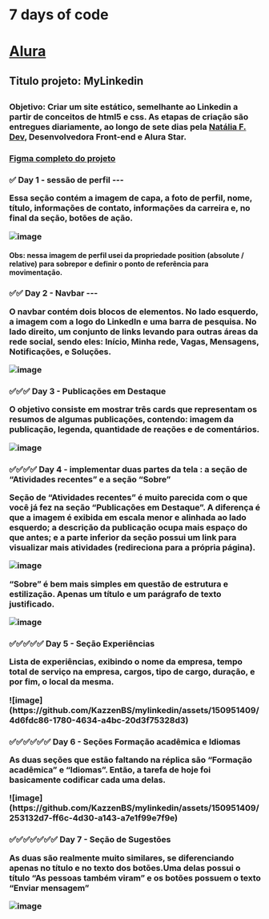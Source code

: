 <h1> 7 days of code  <h1> <a href="https://www.alura.com.br">Alura</a>

<h2> Titulo projeto: MyLinkedin <h2>

<h3>Objetivo: Criar um  site estático, semelhante ao Linkedin a partir de conceitos de html5 e css. As etapas de criação são entregues diariamente, ao longo de sete dias pela <a href="https://gist.github.com/natalia-fs">Natália F. Dev</a>, Desenvolvedora Front-end e Alura Star.

<h3><a href="https://www.figma.com/file/YNrQbgrdCBM7tDd6CfpBmm/7days---HTML-e-CSS-(Linkedin)?type=design&node-id=0%3A1&mode=dev">Figma completo do projeto</a>

<h3>✅ Day 1 - sessão de perfil ---
<p>Essa seção contém a imagem de capa, a foto de perfil, nome, título, informações de contato, informações da carreira e, no final da seção, botões de ação. 
  
![image](https://github.com/KazzenBS/mylinkedin/assets/150951409/02d995fe-ceb0-430b-a499-45a71d60941b)
<h4>Obs: nessa imagem de perfil usei da propriedade position (absolute / relative) para sobrepor e definir o ponto de referência para movimentação.
  
<h3>✅✅ Day 2 - Navbar ---
<p>O navbar contém dois blocos de elementos. No lado esquerdo, a imagem com a logo do LinkedIn e uma barra de pesquisa. No lado direito, um conjunto de links levando para outras áreas da rede social, sendo eles: Início, Minha rede, Vagas, Mensagens, Notificações, e Soluções.
  
![image](https://github.com/KazzenBS/mylinkedin/assets/150951409/e733bb89-fea9-478e-95f7-8113058b2422)

<h3> ✅✅✅ Day 3 - Publicações em Destaque
<p>O objetivo consiste em mostrar três cards que representam os resumos de algumas publicações, contendo: imagem da publicação, legenda, quantidade de reações e de comentários.

![image](https://github.com/KazzenBS/mylinkedin/assets/150951409/59e33327-0caf-45d3-8222-13d02c1f382b)

  
<h3> ✅✅✅✅ Day 4 - implementar duas partes da tela : a seção de “Atividades recentes” e a seção “Sobre”
<p> Seção de “Atividades recentes” é muito parecida com o que você já fez na seção “Publicações em Destaque”. A diferença é que a imagem é exibida em escala menor e alinhada ao lado esquerdo; a descrição da publicação ocupa mais espaço do que antes; e a parte inferior da seção possui um link para visualizar mais atividades (redireciona para a própria página).

![image](https://github.com/KazzenBS/mylinkedin/assets/150951409/415c09d8-b73d-4fb4-a047-d71abe8f747c)
  
<p>“Sobre” é bem mais simples em questão de estrutura e estilização. Apenas um título e um parágrafo de texto justificado.

![image](https://github.com/KazzenBS/mylinkedin/assets/150951409/7034dd2a-1e60-489f-9b3a-d763d9a82d90)
  
<h3>✅✅✅✅✅ Day 5 - Seção Experiências
<p>Lista de experiências, exibindo o nome da empresa, tempo total de serviço na empresa, cargos, tipo de cargo, duração, e por fim, o local da mesma.</p>  
![image](https://github.com/KazzenBS/mylinkedin/assets/150951409/4d6fdc86-1780-4634-a4bc-20d3f75328d3)
  
<h3> ✅✅✅✅✅✅ Day 6 -  Seções Formação acadêmica e Idiomas
<p>As duas seções que estão faltando na réplica são “Formação acadêmica” e “Idiomas”. Então, a tarefa de hoje foi basicamente codificar cada uma delas.</p>
![image](https://github.com/KazzenBS/mylinkedin/assets/150951409/253132d7-ff6c-4d30-a143-a7e1f99e7f9e)

  
<h3>✅✅✅✅✅✅✅ Day 7 - Seção de Sugestões
<p>As duas são realmente muito similares, se diferenciando apenas no título e no texto dos botões.Uma delas possui o título “As pessoas também viram” e os botões possuem o texto “Enviar mensagem”</p>

![image](https://github.com/KazzenBS/mylinkedin/assets/150951409/4afa8d09-d53f-4e03-a3c0-8acf0691cbe4) 



